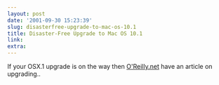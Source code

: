 ```yaml
---
layout: post
date: '2001-09-30 15:23:39'
slug: disasterfree-upgrade-to-mac-os-10.1
title: Disaster-Free Upgrade to Mac OS 10.1
link: 
extra: 
---
```


If your OSX.1 upgrade is on the way then [O'Reilly.net](http://www.oreillynet.com/pub/a/mac/2001/09/28/disasterfree_tenone.html) have an article on upgrading..
